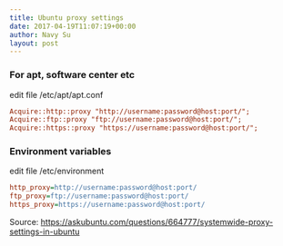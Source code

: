 ```yaml
---
title: Ubuntu proxy settings
date: 2017-04-19T11:07:19+00:00
author: Navy Su
layout: post
---
```

### For apt, software center etc
edit file /etc/apt/apt.conf
```ini
Acquire::http::proxy "http://username:password@host:port/";
Acquire::ftp::proxy "ftp://username:password@host:port/";
Acquire::https::proxy "https://username:password@host:port/";
```
### Environment variables
edit file /etc/environment
```ini
http_proxy=http://username:password@host:port/
ftp_proxy=ftp://username:password@host:port/
https_proxy=https://username:password@host:port/
```

Source: <https://askubuntu.com/questions/664777/systemwide-proxy-settings-in-ubuntu>
